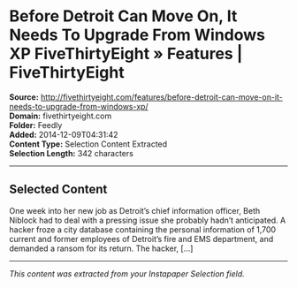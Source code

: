 # Before Detroit Can Move On, It Needs To Upgrade From Windows XP FiveThirtyEight » Features | FiveThirtyEight

**Source:** http://fivethirtyeight.com/features/before-detroit-can-move-on-it-needs-to-upgrade-from-windows-xp/  
**Domain:** fivethirtyeight.com  
**Folder:** Feedly  
**Added:** 2014-12-09T04:31:42  
**Content Type:** Selection Content Extracted  
**Selection Length:** 342 characters  


---

## Selected Content

One week into her new job as Detroit’s chief information officer, Beth Niblock had to deal with a pressing issue she probably hadn’t anticipated. A hacker froze a city database containing the personal information of 1,700 current and former employees of Detroit’s fire and EMS department, and demanded a ransom for its return. The hacker, […]

---

*This content was extracted from your Instapaper Selection field.*